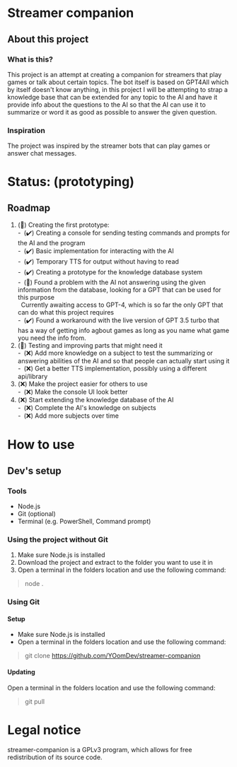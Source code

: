 # Streamer companion
## About this project
### What is this?
This project is an attempt at creating a companion for streamers that play games or talk about certain topics.
The bot itself is based on GPT4All which by itself doesn't know anything, in this project I will be attempting to strap a knowledge base that can be extended for any topic to the AI and have it provide info about the questions to the AI so that the AI can use it to summarize or word it as good as possible to answer the given question.

### Inspiration
The project was inspired by the streamer bots that can play games or answer chat messages.

# Status: (prototyping)
##   Roadmap
1. (🚧) Creating the first prototype:<br/>
-&ensp;(✔️) Creating a console for sending testing commands and prompts for the AI and the program<br/> 
-&ensp;(✔️) Basic implementation for interacting with the AI<br/>
-&ensp;(✔️) Temporary TTS for output without having to read<br/>
-&ensp;(✔️) Creating a prototype for the knowledge database system<br/>
-&ensp;(🚧) Found a problem with the AI not answering using the given information from the database, looking for a GPT that can be used for this purpose<br/>
&ensp;Currently awaiting access to GPT-4, which is so far the only GPT that can do what this project requires<br/>
-&ensp;(✔️) Found a workaround with the live version of GPT 3.5 turbo that has a way of getting info agbout games as long as you name what game you need the info from.<br/>
2. (🚧) Testing and improving parts that might need it<br/>
-&ensp;(❌) Add more knowledge on a subject to test the summarizing or answering abilities of the AI and so that people can actually start using it<br/>
-&ensp;(❌) Get a better TTS implementation, possibly using a different api/library<br/>
3. (❌) Make the project easier for others to use<br/>
-&ensp;(❌) Make the console UI look better<br/>
4. (❌) Start extending the knowledge database of the AI<br/>
-&ensp;(❌) Complete the AI's knowledge on subjects<br/>
-&ensp;(❌) Add more subjects over time

# How to use
## Dev's setup
### Tools
 - Node.js
 - Git (optional)
 - Terminal (e.g. PowerShell, Command prompt)

### Using the project without Git
1. Make sure Node.js is installed
2. Download the project and extract to the folder you want to use it in
3. Open a terminal in the folders location and use the following command:
> node .
   
### Using Git
#### Setup
 - Make sure Node.js is installed
 - Open a terminal in the folders location and use the following command:
> git clone https://github.com/YOomDev/streamer-companion

#### Updating
Open a terminal in the folders location and use the following command:
> git pull

# Legal notice
streamer-companion is a GPLv3 program, which allows for free redistribution of its source code.